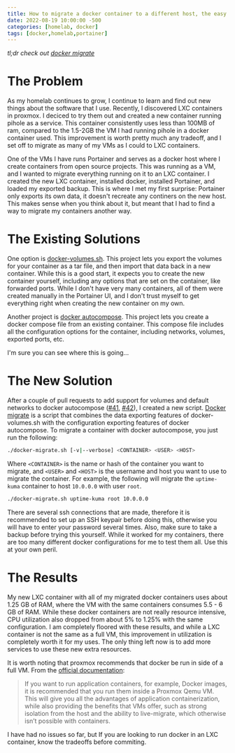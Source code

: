 ```yaml
---
title: How to migrate a docker container to a different host, the easy way
date: 2022-08-19 10:00:00 -500
categories: [homelab, docker]
tags: [docker,homelab,portainer]
---
```


*tl;dr check out [docker migrate](https://github.com/acdoussan/docker-migrate)*

# The Problem

As my homelab continues to grow, I continue to learn and find out new things about the software that I use.
Recently, I discovered LXC containers in proxmox. I deciced to try them out and created a new container running
pihole as a service. This container consistently uses less than 100MB of ram, compared to the 1.5-2GB the VM I had
running pihole in a docker container used. This improvement is worth pretty much any tradeoff, and I set off to
migrate as many of my VMs as I could to LXC containers.

One of the VMs I have runs Portainer and serves as a docker host where I create containers from open source
projects. This was running as a VM, and I wanted to migrate everything running on it to an LXC container. I
created the new LXC container, installed docker, installed Portainer, and loaded my exported backup. This is where
I met my first surprise: Portainer only exports its own data, it doesn't recreate any continers on the new host.
This makes sense when you think about it, but meant that I had to find a way to migrate my containers another way.

# The Existing Solutions

One option is [docker-volumes.sh](https://github.com/ricardobranco777/docker-volumes.sh). This project lets you
export the volumes for your container as a tar file, and then import that data back in a new container. While
this is a good start, it expects you to create the new container yourself, including any options that are set
on the container, like forwarded ports. While I don't have very many containers, all of them were created manually
in the Portainer UI, and I don't trust myself to get everything right when creating the new container on my own.

Another project is [docker autocompose](https://github.com/Red5d/docker-autocompose). This project lets you
create a docker compose file from an existing container. This compose file includes all the configuration options
for the container, including networks, volumes, exported ports, etc.

I'm sure you can see where this is going...

# The New Solution

After a couple of pull requests to add support for volumes and default networks to docker autocompose ([#41](https://github.com/Red5d/docker-autocompose/pull/41),
[#42](https://github.com/Red5d/docker-autocompose/pull/42)), I created a new script.
[Docker migrate](https://github.com/acdoussan/docker-migrate) is a script that combines the data exporting features
of docker-volumes.sh with the configuration exporting features of docker autocompose. To migrate a container with
docker autocompose, you just run the following:

```bash
./docker-migrate.sh [-v|--verbose] <CONTAINER> <USER> <HOST>
```

Where `<CONTAINER>` is the name or hash of the container you want to migrate, and `<USER>` and `<HOST>` is
the username and host you want to use to migrate the container. For example, the following will migrate the
`uptime-kuma` container to host `10.0.0.0` with user `root`.

```bash
./docker-migrate.sh uptime-kuma root 10.0.0.0
```

There are several ssh connections that are made, therefore it is recommended to set up an SSH keypair before doing
this, otherwise you will have to enter your password several times. Also, make sure to take a backup before trying
this yourself. While it worked for my containers, there are too many different docker configurations for me to test
them all. Use this at your own peril.

# The Results

My new LXC container with all of my migrated docker containers uses about 1.25 GB of RAM, where the VM with the same
containers consumes 5.5 - 6 GB of RAM. While these docker containers are not really resource intensive, CPU
utilization also dropped from about 5% to 1.25% with the same configuration. I am completely floored with these
results, and while a LXC container is not the same as a full VM, this improvement in utilization is completely worth
it for my uses. The only thing left now is to add more services to use these new extra resources.

It is worth noting that proxmox recommends that docker be run in side of a full VM. From the
[official documentation](https://pve.proxmox.com/wiki/Linux_Container):

> If you want to run application containers, for example, Docker images, it is recommended that you run them inside a
> Proxmox Qemu VM. This will give you all the advantages of application containerization, while also providing the
> benefits that VMs offer, such as strong isolation from the host and the ability to live-migrate, which otherwise
> isn’t possible with containers.

I have had no issues so far, but If you are looking to run docker in an LXC container, know the tradeoffs before
commiting.

